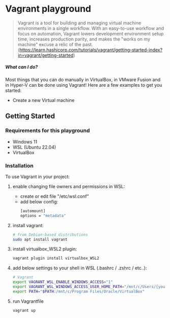 # Vagrant playground

> Vagrant is a tool for building and managing virtual machine environments in a single workflow. With an easy-to-use workflow and focus on automation, Vagrant lowers development environment setup time, increases production parity, and makes the "works on my machine" excuse a relic of the past. (https://learn.hashicorp.com/tutorials/vagrant/getting-started-index?in=vagrant/getting-started)

<!-- [START usecases] -->

##### What can I do?

Most things that you can do manually in VirtualBox, in VMware Fusion and in Hyper-V can be done using Vagrant! Here are a few examples to get you started:

- Create a new Virtual machine 

<!-- [END usecases] -->

<!-- [START getstarted] -->

## Getting Started

### Requirements for this playground

- Windows 11
- WSL (Ubuntu 22.04)
- VirtualBox

### Installation

To use Vagrant in your project:

1. enable changing file owners and permissions in WSL:
   - create or edit file "/etc/wsl.conf"
   - add below config:
        ```bash
        [automount]
        options = "metadata"
        ```
2. install vagrant:
    ```bash
    # from Debian-based distributions
    sudo apt install vagrant
    ```

3. install virtualbox_WSL2 plugin:
     ```bash
    vagrant plugin install virtualbox_WSL2
    ```

4. add below settings to your shell in WSL (.bashrc / .zshrc / etc..):
    ```bash
   # Vagrant
    export VAGRANT_WSL_ENABLE_WINDOWS_ACCESS="1"
    export VAGRANT_WSL_WINDOWS_ACCESS_USER_HOME_PATH="/mnt/c/Users/{your_user_name}"
    export PATH="$PATH:/mnt/c/Program Files/Oracle/VirtualBox"   
    ```

5. run Vagrantfile
    ```bash
    vagrant up
    ```
    
<!-- [END getstarted] -->
